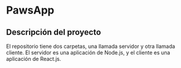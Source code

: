 # PawsApp


## Descripción del proyecto

El repositorio tiene dos carpetas, una llamada servidor y otra llamada cliente. El servidor es una aplicación de Node.js, y el cliente es una aplicación de React.js.




